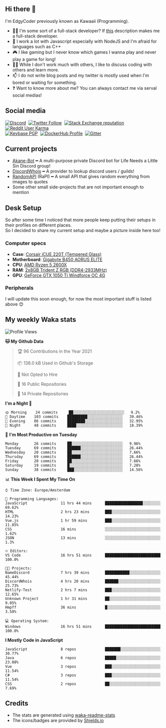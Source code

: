 ## Hi there 👋
I'm EdgyCoder previously known as Kawaaii (Programming).  
- 👨‍💻 I'm some sort of a full-stack developer? If [this](https://www.w3schools.com/whatis/whatis_fullstack.asp) description makes me a full-stack developer.
- 🌱 I work a lot with Javascript especially with NodeJS and I'm afraid for languages such as C++
- 🎮 I like gaming but I never know which games I wanna play and never play a game for long!
- 👯‍♀️ While I don't work much with others, I like to discuss coding with others and learn more.
- 📫 I do not write blog posts and my twitter is mostly used when I'm bored or waiting for something.
- ❓ Want to know more about me? You can always contact me via serval social medias!

## Social media
[![Discord](https://img.shields.io/discord/777865965542309888?label=Discord%20Guild&style=for-the-badge&logo=discord&logoColor=ffffff)](https://discord.gg/rsz9w9P2ht)
‎‎ [![Twitter Follow](https://img.shields.io/twitter/follow/edgycoder?color=%231DA1F2&label=Twitter&style=for-the-badge&logo=twitter&logoColor=ffffff)](https://twitter.com/EdgyCoder)
‎‎ [![Stack Exchange reputation](https://img.shields.io/stackexchange/stackoverflow/r/12418331?color=%23F48024&label=Stack%20overflow&style=for-the-badge&logo=stackoverflow&logoColor=ffffff)](https://stackoverflow.com/users/12418331/kawaaii)
‎‎ [![Reddit User Karma](https://img.shields.io/reddit/user-karma/combined/Kawaaii-Programming?label=Reddit&style=for-the-badge&logo=reddit&logoColor=ffffff)](https://www.reddit.com/user/Kawaaii-Programming)  
‎‎ [![Keybase PGP](https://img.shields.io/keybase/pgp/kawaaii?label=Keybase&logo=keybase&logoColor=ffffff&style=for-the-badge)](https://keybase.io/kawaaii)
‎‎ [![DockerHub Profile](https://img.shields.io/badge/DockerHub-kawaaii-informational?style=for-the-badge&logo=docker&logoColor=ffffff)](https://hub.docker.com/u/kawaaii)
‎‎ [![Gitter](https://img.shields.io/gitter/room/edgy-irrelevant/community?label=edgy-irrelevant&logo=gitter&logoColor=ffffff&style=for-the-badge)](https://gitter.im/edgy-irrelevant/community)

## Current projects
- [Akane-Bot](https://github.com/edgycoder/Akane-Bot) ━ A multi-purpose private Discord bot for Life Needs a Little Sin Discord group!
- [DiscordWhois](https://discordwhois.xyz) ━ A provider to lookup discord users / guilds!
- [RandomAPI](https://random.rest) (RaPI) ━ A small API that gives random everything from images to quotes
- Some other small side-projects that are not important enough to mention

## Desk Setup
So after some time I noticed that more people keep putting their setups in their profiles on different places.  
So I decided to share my current setup and maybe a picture inside here too!  

### Computer specs
- **Case**: [Corsair iCUE 220T (Tempered Glass)](https://www.corsair.com/eu/en/Categories/Products/Cases/Mid-Tower-ATX-Cases/220T-RGB/p/CC-9011190-WW#tab-overview)
- **Motherboard**: [Gigabyte B450 AORUS ELITE](https://www.gigabyte.com/Motherboard/B450-AORUS-ELITE-rev-1x#kf)
- **CPU**: [AMD Ryzen 5 2600X](https://www.amd.com/en/products/cpu/amd-ryzen-5-2600x)
- **RAM**: [2x8GB Trident Z RGB (DDR4-2933MHz)](https://www.gskill.com/product/165/167/1536715317/F4-2933C14D-16GTZRXTrident-Z-RGB-(For-AMD)DDR4-2933MHz-CL14-14-14-34-1.35V16GB-(2x8GB))
- **GPU**: [GeForce GTX 1050 Ti Windforce OC 4G](https://www.gigabyte.com/Graphics-Card/GV-N105TWF2OC-4GD#kf)

### Peripherals
I will update this soon enough, for now the most important stuff is listed above 😊

## My weekly Waka stats
<!--START_SECTION:waka-->
![Profile Views](http://img.shields.io/badge/Profile%20Views-12-blue)

**🐱 My Github Data** 

> 🏆 96 Contributions in the Year 2021
 > 
> 📦 138.0 kB Used in Github's Storage 
 > 
> 🚫 Not Opted to Hire
 > 
> 📜 16 Public Repositories 
 > 
> 🔑 14 Private Repositories  
 > 
**I'm a Night 🦉** 

```text
🌞 Morning    24 commits     ██░░░░░░░░░░░░░░░░░░░░░░░   9.2% 
🌆 Daytime    103 commits    █████████░░░░░░░░░░░░░░░░   39.46% 
🌃 Evening    86 commits     ████████░░░░░░░░░░░░░░░░░   32.95% 
🌙 Night      48 commits     ████░░░░░░░░░░░░░░░░░░░░░   18.39%

```
📅 **I'm Most Productive on Tuesday** 

```text
Monday       26 commits     ██░░░░░░░░░░░░░░░░░░░░░░░   9.96% 
Tuesday      69 commits     ██████░░░░░░░░░░░░░░░░░░░   26.44% 
Wednesday    20 commits     ██░░░░░░░░░░░░░░░░░░░░░░░   7.66% 
Thursday     69 commits     ██████░░░░░░░░░░░░░░░░░░░   26.44% 
Friday       20 commits     ██░░░░░░░░░░░░░░░░░░░░░░░   7.66% 
Saturday     19 commits     █░░░░░░░░░░░░░░░░░░░░░░░░   7.28% 
Sunday       38 commits     ███░░░░░░░░░░░░░░░░░░░░░░   14.56%

```


📊 **This Week I Spent My Time On** 

```text
⌚︎ Time Zone: Europe/Amsterdam

💬 Programming Languages: 
JavaScript               11 hrs 44 mins      █████████████████░░░░░░░░   69.62% 
HTML                     2 hrs 23 mins       ███░░░░░░░░░░░░░░░░░░░░░░   14.23% 
Vue.js                   1 hr 59 mins        ███░░░░░░░░░░░░░░░░░░░░░░   11.85% 
CSS                      16 mins             ░░░░░░░░░░░░░░░░░░░░░░░░░   1.62% 
JSON                     13 mins             ░░░░░░░░░░░░░░░░░░░░░░░░░   1.3%

🔥 Editors: 
VS Code                  16 hrs 51 mins      █████████████████████████   100.0%

🐱‍💻 Projects: 
NameDiscord              7 hrs 39 mins       ███████████░░░░░░░░░░░░░░   45.44% 
DiscordWhois             4 hrs 20 mins       ██████░░░░░░░░░░░░░░░░░░░   25.73% 
Netlify-Test             2 hrs 7 mins        ███░░░░░░░░░░░░░░░░░░░░░░   12.65% 
Unknown Project          1 hr 31 mins        ██░░░░░░░░░░░░░░░░░░░░░░░   9.05% 
Hmpff                    36 mins             █░░░░░░░░░░░░░░░░░░░░░░░░   3.58%

💻 Operating System: 
Windows                  16 hrs 51 mins      █████████████████████████   100.0%

```

**I Mostly Code in JavaScript** 

```text
JavaScript               8 repos             ███████░░░░░░░░░░░░░░░░░░   30.77% 
Java                     6 repos             █████░░░░░░░░░░░░░░░░░░░░   23.08% 
Vue                      3 repos             ███░░░░░░░░░░░░░░░░░░░░░░   11.54% 
C#                       3 repos             ███░░░░░░░░░░░░░░░░░░░░░░   11.54% 
CSS                      2 repos             ██░░░░░░░░░░░░░░░░░░░░░░░   7.69%

```



<!--END_SECTION:waka-->

## Credits
- The stats are generated using [waka-readme-stats](https://github.com/anmol098/waka-readme-stats)
- The icons/badges are provided by [Shields.io](https://shields.io/)

